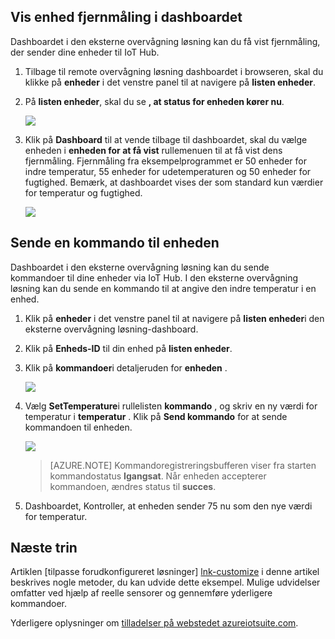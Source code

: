 ## <a name="view-device-telemetry-in-the-dashboard"></a>Vis enhed fjernmåling i dashboardet

Dashboardet i den eksterne overvågning løsning kan du få vist fjernmåling, der sender dine enheder til IoT Hub.

1. Tilbage til remote overvågning løsning dashboardet i browseren, skal du klikke på **enheder** i det venstre panel til at navigere på **listen enheder**.

2. På **listen enheder**, skal du se **, at status for enheden kører nu**.

    ![][18]

3. Klik på **Dashboard** til at vende tilbage til dashboardet, skal du vælge enheden i **enheden for at få vist** rullemenuen til at få vist dens fjernmåling. Fjernmåling fra eksempelprogrammet er 50 enheder for indre temperatur, 55 enheder for udetemperaturen og 50 enheder for fugtighed. Bemærk, at dashboardet vises der som standard kun værdier for temperatur og fugtighed.

    ![][img-telemetry]

## <a name="send-a-command-to-your-device"></a>Sende en kommando til enheden

Dashboardet i den eksterne overvågning løsning kan du sende kommandoer til dine enheder via IoT Hub. I den eksterne overvågning løsning kan du sende en kommando til at angive den indre temperatur i en enhed.

1. Klik på **enheder** i det venstre panel til at navigere på **listen enheder**i den eksterne overvågning løsning-dashboard.

2. Klik på **Enheds-ID** til din enhed på **listen enheder**.

3. Klik på **kommandoer**i detaljeruden for **enheden** .

    ![][13]

4. Vælg **SetTemperature**i rullelisten **kommando** , og skriv en ny værdi for temperatur i **temperatur** . Klik på **Send kommando** for at sende kommandoen til enheden.

    ![][14]

    > [AZURE.NOTE] Kommandoregistreringsbufferen viser fra starten kommandostatus **Igangsat**. Når enheden accepterer kommandoen, ændres status til **succes**.

5. Dashboardet, Kontroller, at enheden sender 75 nu som den nye værdi for temperatur.

## <a name="next-steps"></a>Næste trin

Artiklen [tilpasse forudkonfigureret løsninger] [ lnk-customize] i denne artikel beskrives nogle metoder, du kan udvide dette eksempel. Mulige udvidelser omfatter ved hjælp af reelle sensorer og gennemføre yderligere kommandoer.

Yderligere oplysninger om [tilladelser på webstedet azureiotsuite.com][lnk-permissions].

[13]: ./media/iot-suite-visualize-connecting/suite4.png
[14]: ./media/iot-suite-visualize-connecting/suite7-1.png
[18]: ./media/iot-suite-visualize-connecting/suite10.png
[img-telemetry]: ./media/iot-suite-visualize-connecting/telemetry.png
[lnk-customize]: ../articles/iot-suite/iot-suite-guidance-on-customizing-preconfigured-solutions.md
[lnk-permissions]: ../articles/iot-suite/iot-suite-permissions.md
